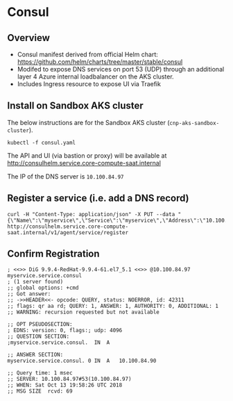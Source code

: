 # Consul
## Overview
* Consul manifest derived from official Helm chart: https://github.com/helm/charts/tree/master/stable/consul
* Modifed to expose DNS services on port 53 (UDP) through an additional layer 4 Azure internal loadbalancer on the AKS cluster.
* Includes Ingress resource to expose UI via Traefik

## Install on Sandbox AKS cluster

The below instructions are for the Sandbox AKS cluster (`cnp-aks-sandbox-cluster`).

```
kubectl -f consul.yaml
```
The API and UI (via bastion or proxy) will be available at http://consulhelm.service.core-compute-saat.internal

The IP of the DNS server is `10.100.84.97`

## Register a service (i.e. add a DNS record)
```
curl -H "Content-Type: application/json" -X PUT --data "{\"Name\":\"myservice\",\"Service\":\"myservice\",\"Address\":\"10.100.84.90\",\"Port\":80}" http://consulhelm.service.core-compute-saat.internal/v1/agent/service/register
```

## Confirm Registration
```
; <<>> DiG 9.9.4-RedHat-9.9.4-61.el7_5.1 <<>> @10.100.84.97 myservice.service.consul
; (1 server found)
;; global options: +cmd
;; Got answer:
;; ->>HEADER<<- opcode: QUERY, status: NOERROR, id: 42311
;; flags: qr aa rd; QUERY: 1, ANSWER: 1, AUTHORITY: 0, ADDITIONAL: 1
;; WARNING: recursion requested but not available

;; OPT PSEUDOSECTION:
; EDNS: version: 0, flags:; udp: 4096
;; QUESTION SECTION:
;myservice.service.consul.	IN	A

;; ANSWER SECTION:
myservice.service.consul. 0	IN	A	10.100.84.90

;; Query time: 1 msec
;; SERVER: 10.100.84.97#53(10.100.84.97)
;; WHEN: Sat Oct 13 19:58:26 UTC 2018
;; MSG SIZE  rcvd: 69
```